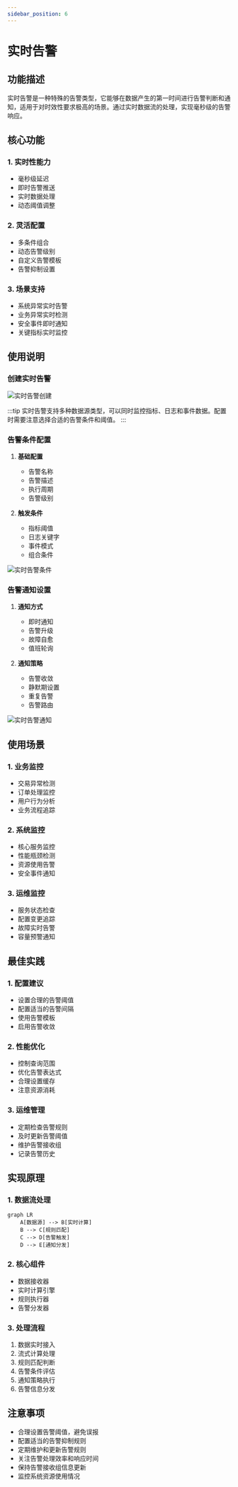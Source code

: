```yaml
---
sidebar_position: 6
---
```


# 实时告警

## 功能描述

实时告警是一种特殊的告警类型，它能够在数据产生的第一时间进行告警判断和通知，适用于对时效性要求极高的场景。通过实时数据流的处理，实现毫秒级的告警响应。

## 核心功能

### 1. 实时性能力
- 毫秒级延迟
- 即时告警推送
- 实时数据处理
- 动态阈值调整

### 2. 灵活配置
- 多条件组合
- 动态告警级别
- 自定义告警模板
- 告警抑制设置

### 3. 场景支持
- 系统异常实时告警
- 业务异常实时检测
- 安全事件即时通知
- 关键指标实时监控

## 使用说明

### 创建实时告警

![实时告警创建](./img/realtime/realtime-create.png)

:::tip
实时告警支持多种数据源类型，可以同时监控指标、日志和事件数据。配置时需要注意选择合适的告警条件和阈值。
:::

### 告警条件配置

1. **基础配置**
   - 告警名称
   - 告警描述
   - 执行周期
   - 告警级别

2. **触发条件**
   - 指标阈值
   - 日志关键字
   - 事件模式
   - 组合条件

![实时告警条件](./img/realtime/realtime-condition.png)

### 告警通知设置

1. **通知方式**
   - 即时通知
   - 告警升级
   - 故障自愈
   - 值班轮询

2. **通知策略**
   - 告警收敛
   - 静默期设置
   - 重复告警
   - 告警路由

![实时告警通知](./img/realtime/realtime-notify.png)

## 使用场景

### 1. 业务监控
- 交易异常检测
- 订单处理监控
- 用户行为分析
- 业务流程追踪

### 2. 系统监控
- 核心服务监控
- 性能瓶颈检测
- 资源使用告警
- 安全事件通知

### 3. 运维监控
- 服务状态检查
- 配置变更追踪
- 故障实时告警
- 容量预警通知

## 最佳实践

### 1. 配置建议
- 设置合理的告警阈值
- 配置适当的告警间隔
- 使用告警模板
- 启用告警收敛

### 2. 性能优化
- 控制查询范围
- 优化告警表达式
- 合理设置缓存
- 注意资源消耗

### 3. 运维管理
- 定期检查告警规则
- 及时更新告警阈值
- 维护告警接收组
- 记录告警历史

## 实现原理

### 1. 数据流处理
```mermaid
graph LR
    A[数据源] --> B[实时计算]
    B --> C[规则匹配]
    C --> D[告警触发]
    D --> E[通知分发]
```

### 2. 核心组件
- 数据接收器
- 实时计算引擎
- 规则执行器
- 告警分发器

### 3. 处理流程
1. 数据实时接入
2. 流式计算处理
3. 规则匹配判断
4. 告警条件评估
5. 通知策略执行
6. 告警信息分发

## 注意事项

- 合理设置告警阈值，避免误报
- 配置适当的告警抑制规则
- 定期维护和更新告警规则
- 关注告警处理效率和响应时间
- 保持告警接收组信息更新
- 监控系统资源使用情况

